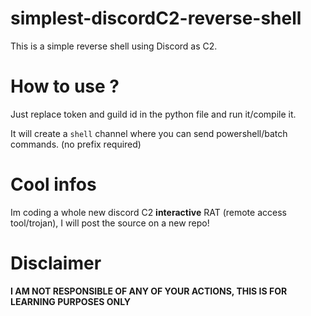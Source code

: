 # simplest-discordC2-reverse-shell
This is a simple reverse shell using Discord as C2.

# How to use ?
Just replace token and guild id in the python file and run it/compile it.

It will create a `shell` channel where you can send powershell/batch commands. (no prefix required)

# Cool infos
Im coding a whole new discord C2 **interactive** RAT (remote access tool/trojan), I will post the source on a new repo!

# Disclaimer
**I AM NOT RESPONSIBLE OF ANY OF YOUR ACTIONS, THIS IS FOR LEARNING PURPOSES ONLY**
